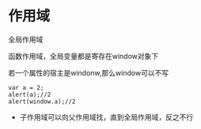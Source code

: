 # 作用域
全局作用域

 函数作用域，全局变量都是寄存在window对象下

若一个属性的宿主是windonw,那么window可以不写
```
var a = 2;
alert(a);//2
alert(window.a);//2
```
- 子作用域可以向父作用域找，直到全局作用域，反之不行
